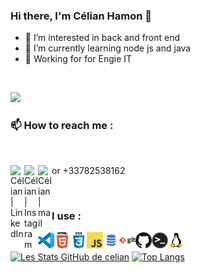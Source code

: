 ### Hi there, I'm Célian Hamon 👋

[//]: <> ()

- 👀 I’m interested in back and front end
- 🌱 I’m currently learning node js and java
- 🚸 Working for for Engie IT

<br />

![](https://komarev.com/ghpvc/?username=celian-hamon&color=brightgreen)

### 📫 How to reach me : 

<br />

[<img align="left" alt="Célian | LinkedIn" width="22px" src="https://cdn.jsdelivr.net/npm/simple-icons@v3/icons/linkedin.svg" />][linkedin]
[<img align="left" alt="Célian | Instagram" width="22px" src="https://cdn.jsdelivr.net/npm/simple-icons@v3/icons/instagram.svg" />][instagram]
[<img align="left" alt="Célian | mail" width="22px" src="https://cdn.jsdelivr.net/npm/simple-icons@v3/icons/gmail.svg" />][mail]
or +33782538162

<br />

### I use :

[<img align="left" alt="Visual Studio Code" width="26px" src="https://raw.githubusercontent.com/github/explore/80688e429a7d4ef2fca1e82350fe8e3517d3494d/topics/visual-studio-code/visual-studio-code.png" />][github]
[<img align="left" alt="HTML5" width="26px" src="https://raw.githubusercontent.com/github/explore/80688e429a7d4ef2fca1e82350fe8e3517d3494d/topics/html/html.png" />][github]
[<img align="left" alt="CSS3" width="26px" src="https://raw.githubusercontent.com/github/explore/80688e429a7d4ef2fca1e82350fe8e3517d3494d/topics/css/css.png" />][github]
[<img align="left" alt="JavaScript" width="26px" src="https://raw.githubusercontent.com/github/explore/80688e429a7d4ef2fca1e82350fe8e3517d3494d/topics/javascript/javascript.png" />][github]
[<img align="left" alt="SQL" width="26px" src="https://raw.githubusercontent.com/github/explore/80688e429a7d4ef2fca1e82350fe8e3517d3494d/topics/sql/sql.png" />][github]
[<img align="left" alt="Git" width="26px" src="https://raw.githubusercontent.com/github/explore/80688e429a7d4ef2fca1e82350fe8e3517d3494d/topics/git/git.png" />][github]
[<img align="left" alt="GitHub" width="26px" src="https://raw.githubusercontent.com/github/explore/78df643247d429f6cc873026c0622819ad797942/topics/github/github.png" />][github]
[<img align="left" alt="Terminal" width="26px" src="https://raw.githubusercontent.com/github/explore/80688e429a7d4ef2fca1e82350fe8e3517d3494d/topics/terminal/terminal.png" />][github]
[<img align="left" alt="linux" width="26px" src="https://raw.githubusercontent.com/github/explore/80688e429a7d4ef2fca1e82350fe8e3517d3494d/topics/linux/linux.png" />][github]


<br />


[![Les Stats GitHub de celian](https://github-readme-stats.vercel.app/api?username=celian-hamon&count_private=true&theme=radical&show_icons=true)](https://github.com/skelletondude/)
[![Top Langs](https://github-readme-stats.vercel.app/api/top-langs/?username=celian-hamon&layout=compact)](https://github.com/celian-hamon)


[github]: https://github.com/skelletondude
[discord]: https://discord.gg/EbFVbBFc
[instagram]: https://instagram.com/celian._._
[linkedin]: https://linkedin.com/in/célian-hamon
[mail]: mailto://hamoncelian@gmail.com
[phone]: tel://33782538162
